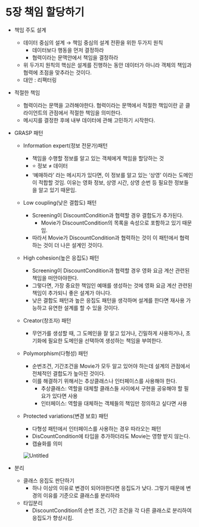 # 5장 책임 할당하기

- 책임 주도 설계
    - 데이터 중심의 설계 → 책임 중심의 설계 전환을 위한 두가지 원칙
        - 데이터보다 행동을 먼저 결정하라
        - 협력이라는 문맥안에서 책임을 결정하라
    - 위 두가지 원칙의 핵심은 설계를 진행하는 동안 데이터가 아니라 객체의 책임과 협력에 초점을 맞추라는 것이다.
    - 대안 : 리팩터링
- 적절한 책임
    - 협력이라는 문맥을 고려해야한다. 협력이라는 문맥에서 적절한 책임이란 곧 클라이언트의 관점에서 적절한 책임을 의미한다.
    - 메시지를 결정한 후에 내부 데이터에 관해 고민하기 시작한다.
- GRASP 패턴
    - Information expert(정보 전문가)패턴
        - 책임을 수행할 정보를 알고 있는 객체에게 책임을 할당하는 것
        - ⭐️ 정보 ≠ 데이터
        - ‘예매하라’ 라는 메시지가 있다면, 이 정보를 알고 있는 ‘상영’ 이라는 도메인이 적합할 것임. 이유는 영화 정보, 상영 시간, 상영 순번 등 필요한 정보들을 알고 있기 때문임.
    - Low coupling(낮은 결합도) 패턴
        - Screening이 DiscountCondition과 협력할 경우 결합도가 추가된다.
            - Movie가 DiscountCondition의 목록을 속성으로 포함하고 있기 때문임.
        - 따라서 Movie가 DiscountCondition과 협력하는 것이 이 패턴에서 협력하는 것이 더 나은 설계인 것이다.
    - High cohesion(높은 응집도) 패턴
        - Screening이 DiscountCondition과 협력할 경우 영화 요금 계산 관련된 책임을 떠안아야한다.
        - 그렇다면, 가장 중요한 책임인 예매를 생성하는 것에 영화 요금 계산 관련된 책임이 추가되니 좋은 설계가 아니다.
        - 낮은 결합도 패턴과 높은 응집도 패턴을 생각하며 설계를 한다면 재사용 가능하고 유연한 설계를 할 수 있을 것이다.
    - Creator(창조자) 패턴
        - 무언가를 생성할 때, 그 도메인을 잘 알고 있거나, 긴밀하게 사용하거나, 초기화에 필요한 도메인을 선택하여 생성하는 책임을 부여한다.
    - Polymorphism(다형성) 패턴
        - 순번조건, 기간조건을 Movie가 모두 알고 있어야 하는데 설계의 관점에서 전체적인 결합도가 높아진 것이다.
        - 이를 해결하기 위해서는 추상클래스나 인터페이스를 사용해야 한다.
            - 추상클래스: 역할을 대체할 클래스들 사이에서 구현을 공유해야 할 필요가 있다면 사용
            - 인터페이스: 역할을 대체하는 객체들의 책임만 정의하고 싶다면 사용
    - Protected variations(변경 보호) 패턴
        - 다형성 패턴에서 인터페이스를 사용하는 경우 따라오는 패턴
        - DisCountCondition에 타입을 추가하더라도 Movie는 영향 받지 않는다.
        - 캡슐화를 의미
        
        ![Untitled](https://www.notion.so/ieunune/5-b63c5848b7ee4a05a32bfad96eb064ae?pvs=4#bbd57512118647128ad400a6438980f9)
        
- 분리
    - 클래스 응집도 판단하기
        - 하나 이상의 이유로 변경이 되어야한다면 응집도가 낮다. 그렇기 때문에 변경의 이유를 기준으로 클래스를 분리하라
    - 타입분리
        - DiscountCondition의 순번 조건, 기간 조건을 각 다른 클래스로 분리하여 응집도가 향상시킴.
